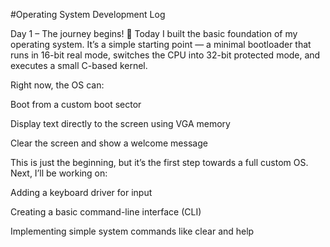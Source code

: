 #Operating System Development Log

Day 1 – The journey begins! 🚀
Today I built the basic foundation of my operating system. It’s a simple starting point — a minimal bootloader that runs in 16-bit real mode, switches the CPU into 32-bit protected mode, and executes a small C-based kernel.

Right now, the OS can:

Boot from a custom boot sector

Display text directly to the screen using VGA memory

Clear the screen and show a welcome message

This is just the beginning, but it’s the first step towards a full custom OS. Next, I’ll be working on:

Adding a keyboard driver for input

Creating a basic command-line interface (CLI)

Implementing simple system commands like clear and help